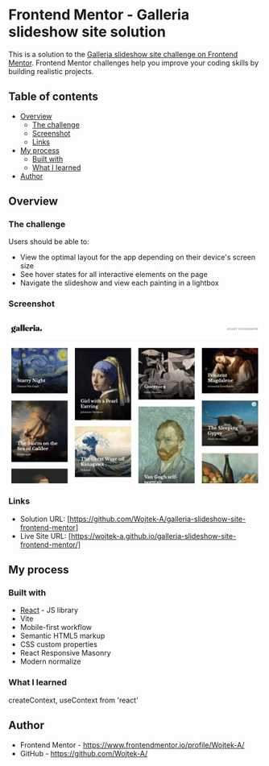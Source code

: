 # Frontend Mentor - Galleria slideshow site solution

This is a solution to the
[Galleria slideshow site challenge on Frontend Mentor](https://www.frontendmentor.io/challenges/galleria-slideshow-site-tEA4pwsa6).
Frontend Mentor challenges help you improve your coding skills by building
realistic projects.

## Table of contents

- [Overview](#overview)
  - [The challenge](#the-challenge)
  - [Screenshot](#screenshot)
  - [Links](#links)
- [My process](#my-process)
  - [Built with](#built-with)
  - [What I learned](#what-i-learned)
- [Author](#author)

## Overview

### The challenge

Users should be able to:

- View the optimal layout for the app depending on their device's screen size
- See hover states for all interactive elements on the page
- Navigate the slideshow and view each painting in a lightbox

### Screenshot

![](./screenshot.jpg)

### Links

- Solution URL:
  [https://github.com/Wojtek-A/galleria-slideshow-site-frontend-mentor]
- Live Site URL:
  [https://wojtek-a.github.io/galleria-slideshow-site-frontend-mentor/]

## My process

### Built with

- [React](https://reactjs.org/) - JS library
- Vite
- Mobile-first workflow
- Semantic HTML5 markup
- CSS custom properties
- React Responsive Masonry
- Modern normalize

### What I learned

createContext, useContext from 'react'

## Author

- Frontend Mentor - https://www.frontendmentor.io/profile/Wojtek-A/
- GitHub - https://github.com/Wojtek-A/
